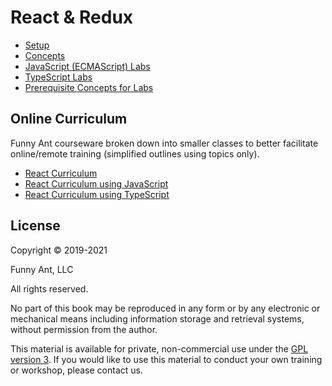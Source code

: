 # React & Redux

- [Setup](Setup.md)
- [Concepts](concepts/00-FrontMatter.md)
- [JavaScript (ECMAScript) Labs](./labs/js/00-FrontMatter.md)
- [TypeScript Labs](./labs/ts/00-FrontMatter.md)
- [Prerequisite Concepts for Labs](./PrerequisiteConceptsForLabs.md)

## Online Curriculum

Funny Ant courseware broken down into smaller classes to better facilitate online/remote training (simplified outlines using topics only).

- [React Curriculum](ReactOnlineCurriculum.md)
- [React Curriculum using JavaScript](ReactOnlineCurriculumUsingJavaScript.md)
- [React Curriculum using TypeScript](ReactOnlineCurriculumUsingTypeScript.md)

## License

Copyright © 2019-2021

Funny Ant, LLC

All rights reserved.

No part of this book may be reproduced in any form or by any electronic or mechanical means including
information storage and retrieval systems, without permission from the author.

This material is available for private, non-commercial use under the [GPL version 3](http://www.gnu.org/licenses/gpl-3.0-standalone.html). If you would like to use this material to conduct your own training or workshop, please contact us.
